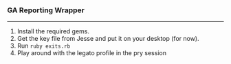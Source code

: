### GA Reporting Wrapper
---

1. Install the required gems.
2. Get the key file from Jesse and put it on your desktop (for now).
3. Run `ruby exits.rb`
4. Play around with the legato profile in the pry session
